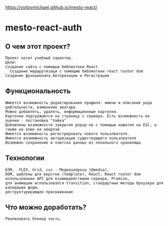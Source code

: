 https://voitovmichael.github.io/mesto-react/
# mesto-react-auth

## О чем этот проект?
	Проект носит учебный характер.
	Цели: 
    Создание сайта с помощью библиотеки React
	  Создание маршрутизаци с помощию библиотеки react router dom
    Создание функционала Авторизации и Регистрации

## Функциональность
	Имеется возможность редактирования профиля: имени и описания рода дейтельности, изменение аватара
	Можно добавлять, удалять, информационные карточки.
	Карточки подгружаются на страницу с сервера. Есть возможность их оценки - постановка "лайка"
	Добавлены возможности закрытия popup-ов с помощью нажатия на ESC, а также на клик на оверлэй
	Имеется возможность регистрировать нового пользлвателя.
	Имеется возможность авторизации существующего пользователя
	Возможно сохранение и очитска данных из локального хранилища

## Технологии
	БЭМ,  FLEX, Grid, css - Медиазапросы (@media), 
	DOM, шаблоны для верстки (template), React, React router dom
	использование API для взаимодействием сервера, Promise,
	для анимации использовался transition, стандартные методы браузера для валидации форм, 
	деструктурирующее присваивание
	
## Что можно доработать?
	Реализовать бэкенд часть.
